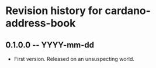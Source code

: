 # Revision history for cardano-address-book

## 0.1.0.0 -- YYYY-mm-dd

* First version. Released on an unsuspecting world.
